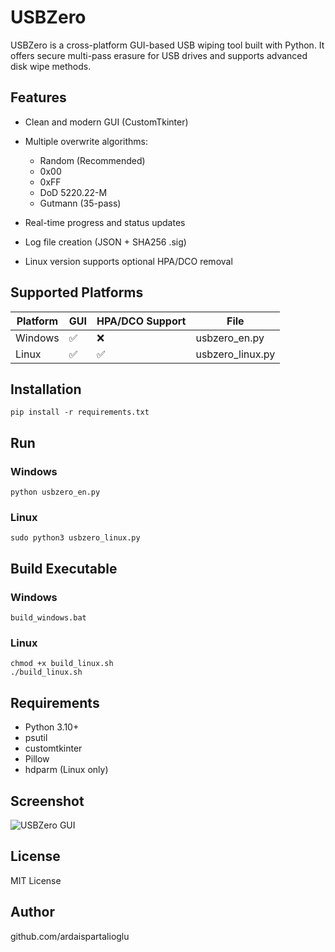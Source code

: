 # USBZero

USBZero is a cross-platform GUI-based USB wiping tool built with Python. It offers secure multi-pass erasure for USB drives and supports advanced disk wipe methods.

## Features

* Clean and modern GUI (CustomTkinter)
* Multiple overwrite algorithms:

  * Random (Recommended)
  * 0x00
  * 0xFF
  * DoD 5220.22-M
  * Gutmann (35-pass)
* Real-time progress and status updates
* Log file creation (JSON + SHA256 .sig)
* Linux version supports optional HPA/DCO removal

## Supported Platforms

| Platform | GUI | HPA/DCO Support | File              |
| -------- | --- | --------------- | ----------------- |
| Windows  | ✅   | ❌               | usbzero\_en.py    |
| Linux    | ✅   | ✅               | usbzero\_linux.py |

## Installation

```
pip install -r requirements.txt
```

## Run

### Windows

```
python usbzero_en.py
```

### Linux

```
sudo python3 usbzero_linux.py
```

## Build Executable

### Windows

```
build_windows.bat
```

### Linux

```
chmod +x build_linux.sh
./build_linux.sh
```

## Requirements

* Python 3.10+
* psutil
* customtkinter
* Pillow
* hdparm (Linux only)

## Screenshot

![USBZero GUI](assets/usbzero_gui_preview.png)

## License

MIT License

## Author

github.com/ardaispartalioglu
